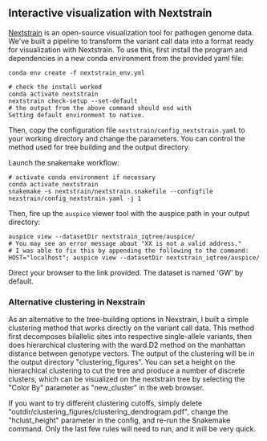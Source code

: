 ## Interactive visualization with Nextstrain
[Nextstrain](https://nextstrain.org/) is an open-source visualization tool for pathogen genome data. We've built a pipeline to transform the variant call data into a format ready for visualization with Nextstrain. To use this, first install the program and dependencies in a new conda environment from the provided yaml file:
```
conda env create -f nextstrain_env.yml

# check the install worked
conda activate nextstrain
nextstrain check-setup --set-default
# the output from the above command should end with 
Setting default environment to native.
```
Then, copy the configuration file `nextstrain/config_nextstrain.yaml` to your working directory and change the parameters. You can control the method used for tree building and the output directory. 

Launch the snakemake workflow: 
```
# activate conda environment if necessary
conda activate nextstrain
snakemake -s nextstrain/nextstrain.snakefile --configfile nexstrain/config_nextstrain.yaml -j 1
```

Then, fire up the `auspice` viewer tool with the auspice path in your output directory:
```
auspice view --datasetDir nextstrain_iqtree/auspice/
# You may see an error message about "XX is not a valid address."
# I was able to fix this by appending the following to the command:
HOST="localhost"; auspice view --datasetDir nextstrain_iqtree/auspice/
```
Direct your browser to the link provided. The dataset is named 'GW' by default.

### Alternative clustering in Nexstrain
As an alternative to the tree-building options in Nexstrain, I built a simple clustering method that works directly on the variant call data. This method first decomposes bilallelic sites into respective single-allele variants, then does hierarchical clustering with the ward.D2 method on the manhattan distance between genotype vectors. The output of the clustering will be in the output directory "clustering_figures". You can set a height on the hierarchical clustering to cut the tree and produce a number of discrete clusters, which can be visualized on the nextstrain tree by selecting the "Color By" parameter as "new_cluster" in the web browser. 

If you want to try different clustering cutoffs, simply delete "outdir/clustering_figures/clustering_dendrogram.pdf", change the "hclust_height" parameter in the config, and re-run the Snakemake command. Only the last few rules will need to run, and it will be very quick.
